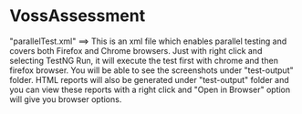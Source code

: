 # VossAssessment
"parallelTest.xml" ==> This is an xml file which enables parallel testing and covers both Firefox and Chrome browsers.
Just with right click and selecting TestNG Run, it will execute the test first with chrome and then firefox browser.
You will be able to see the screenshots under "test-output" folder.
HTML reports will also be generated under "test-output" folder and you can view these reports with a right click and "Open in Browser" option will give you browser options.


